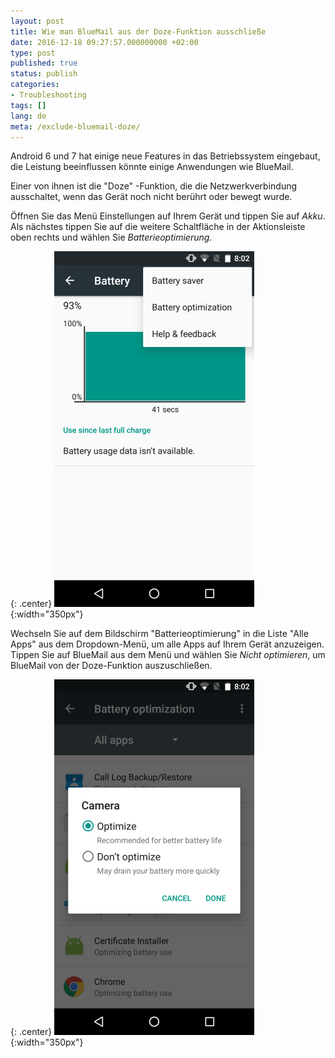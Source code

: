 ```yaml
---
layout: post
title: Wie man BlueMail aus der Doze-Funktion ausschließe
date: 2016-12-18 09:27:57.000000000 +02:00
type: post
published: true
status: publish
categories:
- Troubleshooting
tags: []
lang: de
meta: /exclude-bluemail-doze/
---
```


Android 6 und 7 hat einige neue Features in das Betriebssystem eingebaut, die Leistung beeinflussen könnte einige Anwendungen wie BlueMail.

Einer von ihnen ist die "Doze" -Funktion, die die Netzwerkverbindung ausschaltet, wenn das Gerät noch nicht berührt oder bewegt wurde.

Öffnen Sie das Menü Einstellungen auf Ihrem Gerät und tippen Sie auf *Akku*. Als nächstes tippen Sie auf die weitere Schaltfläche in der Aktionsleiste oben rechts und wählen Sie *Batterieoptimierung*.

{: .center}
![BlueMail Doze](/assets/BlueMail-Doze.png){:width="350px"}

Wechseln Sie auf dem Bildschirm "Batterieoptimierung" in die Liste "Alle Apps" aus dem Dropdown-Menü, um alle Apps auf Ihrem Gerät anzuzeigen. Tippen Sie auf BlueMail aus dem Menü und wählen Sie *Nicht optimieren*, um BlueMail von der Doze-Funktion auszuschließen.

{: .center}
![BlueMail Doze Exclude](/assets/BlueMail-Doze-Exclude.png){:width="350px"}
